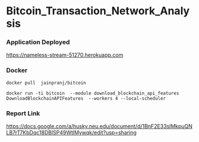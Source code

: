# Bitcoin_Transaction_Network_Analysis

### Application Deployed


https://nameless-stream-51270.herokuapp.com


### Docker 

```docker pull  jainpranj/bitcoin```

``docker run -ti bitcoin  --module download_blockchain_api_features  DownloadBlockchainAPIFeatures  --workers 4 --local-scheduler``

### Report Link
https://docs.google.com/a/husky.neu.edu/document/d/1BnF2E33slMkpuQNLB7rT7KbDqc18DBlSP49WtlMywqk/edit?usp=sharing



